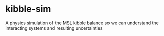 # kibble-sim
A physics simulation of the MSL kibble balance so we can understand the interacting systems and resulting uncertainties
